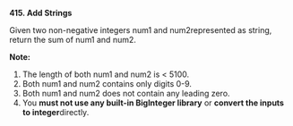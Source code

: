 **415. Add Strings**

Given two non-negative integers num1 and num2represented as string, return the sum of num1 and num2.

**Note:**

1. The length of both num1 and num2 is &lt; 5100.
2. Both num1 and num2 contains only digits 0-9.
3. Both num1 and num2 does not contain any leading zero.
4. You **must not use any built-in BigInteger library** or **convert the inputs to integer**directly.
